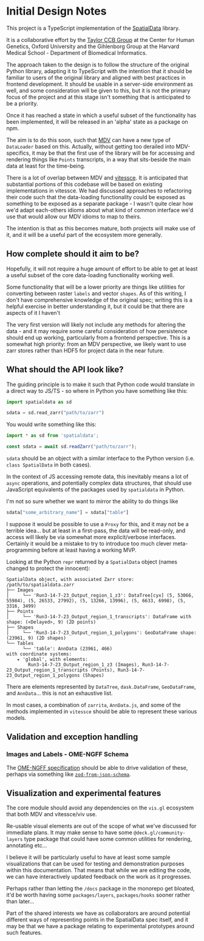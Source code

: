 # Initial Design Notes

This project is a TypeScript implementation of the [SpatialData](https://spatialdata.scverse.org/en/stable/) library.

It is a collaborative effort by the [Taylor CCB Group](https://github.com/Taylor-CCB-Group) at the Center for Human Genetics, Oxford University and the Gihlenborg Group at the Harvard Medical School - Department of Biomedical Informatics.

The approach taken to the design is to follow the structure of the original Python library, adapting it to TypeScript with the intention that it should be familiar to users of the original library and aligned with best practices in frontend development. It should be usable in a server-side environment as well, and some consideration will be given to this, but it is not the primary focus of the project and at this stage isn't something that is anticipated to be a priority.

Once it has reached a state in which a useful subset of the functionality has been implemented, it will be released in an 'alpha' state as a package on npm.

The aim is to do this soon, such that [MDV](https://mdv.ndm.ox.ac.uk/) can have a new type of `DataLoader` based on this. Actually, without getting too derailed into MDV-specifics, it may be that the first use of the library will be for accessing and rendering things like `Points` transcripts, in a way that sits-beside the main data at least for the time-being.

There is a lot of overlap between MDV and [vitessce](https://vitessce.io/). It is anticipated that substantial portions of this codebase will be based on existing implementations in vitessce. We had discussed approaches to refactoring their code such that the data-loading functionality could be exposed as something to be exposed as a separate package - I wasn't quite clear how we'd adapt each-others idioms about what kind of common interface we'd use that would allow our MDV idioms to map to theirs.

The intention is that as this becomes mature, both projects will make use of it, and it will be a useful part of the ecosystem more generally.

## How complete should it aim to be?

Hopefully, it will not require a huge amount of effort to be able to get at least a useful subset of the core data-loading functionality working well.

Some functionality that will be a lower priority are things like utilities for converting between raster `labels` and vector `shapes`. As of this writing, I don't have comprehensive knowledge of the original spec; writing this is a helpful exercise in better understanding it, but it could be that there are aspects of it I haven't

The very first version will likely not include any methods for altering the data - and it may require some careful consideration of how persistence should end up working, particularly from a frontend perspective. This is a somewhat high priority: from an MDV perspective, we likely want to use zarr stores rather than HDF5 for project data in the near future.

## What should the API look like?

The guiding principle is to make it such that Python code would translate in a direct way to JS/TS - so where in Python you have something like this:

```python
import spatialdata as sd

sdata = sd.read_zarr("path/to/zarr")
```

You would write something like this:

```ts
import * as sd from 'spatialdata';

const sdata = await sd.readZarr("path/to/zarr");
```

`sdata` should be an object with a similar interface to the Python version (i.e. `class SpatialData` in both cases).

In the context of JS accessing remote data, this inevitably means a lot of `async` operations, and potentially complex data structures, that should use JavaScript equivalents of the packages used by `spatialdata` in Python.

I'm not so sure whether we want to mirror the ability to do things like

```python
sdata["some_arbitrary_name"] = sdata["table"]
```

I suppose it would be possible to use a `Proxy` for this, and it may not be a terrible idea... but at least in a first-pass, the data will be read-only, and access will likely be via somewhat more explicit/verbose interfaces. Certainly it would be a mistake to try to introduce too much clever meta-programming before at least having a working MVP.


Looking at the Python `repr` returned by a `SpatialData` object (names changed to protect the innocent):

```
SpatialData object, with associated Zarr store: /path/to/spatialdata.zarr
├── Images
│     └── 'Run3-14-7-23_Output_region_1_z3': DataTree[cyx] (5, 53066, 55984), (5, 26533, 27992), (5, 13266, 13996), (5, 6633, 6998), (5, 3316, 3499)
├── Points
│     └── 'Run3-14-7-23_Output_region_1_transcripts': DataFrame with shape: (<Delayed>, 9) (2D points)
├── Shapes
│     └── 'Run3-14-7-23_Output_region_1_polygons': GeoDataFrame shape: (23961, 9) (2D shapes)
└── Tables
      └── 'table': AnnData (23961, 466)
with coordinate systems:
    ▸ 'global', with elements:
        Run3-14-7-23_Output_region_1_z3 (Images), Run3-14-7-23_Output_region_1_transcripts (Points), Run3-14-7-23_Output_region_1_polygons (Shapes)
```

There are elements represented by `DataTree`, `dask.DataFrame`, `GeoDataFrame`, and `AnnData`... this is not an exhaustive list.

In most cases, a combination of `zarrita`, `AnnData.js`, and some of the methods implemented in `vitessce` should be able to represent these various models.


## Validation and exception handling

### Images and Labels - OME-NGFF Schema

The [OME-NGFF specification](https://github.com/ome/ngff) should be able to drive validation of these, perhaps via something like [`zod-from-json-schema`](https://www.npmjs.com/package/zod-from-json-schema).

## Visualization and experimental features

The core module should avoid any dependencies on the `vis.gl` ecosystem that both MDV and vitessce/viv use.

Re-usable visual elements are out of the scope of what we've discussed for immediate plans. It may make sense to have some `@deck.gl/community-layers` type package that could have some common utilities for rendering, annotating etc...

I believe it will be particularly useful to have at least some sample visualizations that can be used for testing and demonstration purposes within this documentation. That means that while we are editing the code, we can have interactively updated feedback on the work as it progresses.

Perhaps rather than letting the `/docs` package in the monorepo get bloated, it'd be worth having some `packages/layers`, `packages/hooks` sooner rather than later...

Part of the shared interests we have as collaborators are around potential different ways of representing points in the SpatialData spec itself, and it may be that we have a package relating to experimental prototypes around such features.
